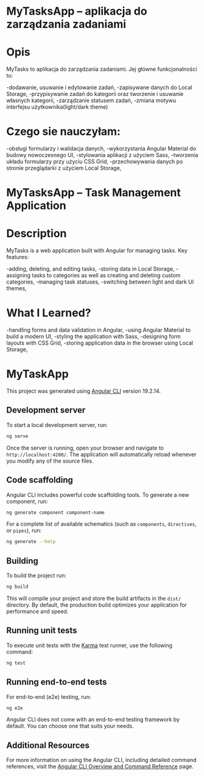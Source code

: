 # MyTasksApp – aplikacja do zarządzania zadaniami

# Opis

MyTasks to aplikacja do zarządzania zadaniami. Jej główne funkcjonalności to:

-dodawanie, usuwanie i edytowanie zadań,
-zapisywane danych do Local Storage,
-przypisywanie zadań do kategorii oraz tworzenie i usuwanie własnych kategorii,
-zarządzanie statusem zadań,
-zmiana motywu interfejsu użytkownika(light/dark theme)

# Czego sie nauczyłam:

-obsługi formularzy i walidacja danych,
-wykorzystania Angular Material do budowy nowoczesnego UI,
-stylowania aplikacji z użyciem Sass,
-tworzenia układu formularzy przy użyciu CSS Grid,
-przechowywania danych po stronie przeglądarki z użyciem Local Storage,

# MyTasksApp – Task Management Application

# Description

MyTasks is a web application built with Angular for managing tasks.
Key features:

-adding, deleting, and editing tasks,
-storing data in Local Storage,
-assigning tasks to categories as well as creating and deleting custom categories,
-managing task statuses,
-switching between light and dark UI themes,

# What I Learned?

-handling forms and data validation in Angular,
-using Angular Material to build a modern UI,
-styling the application with Sass,
-designing form layouts with CSS Grid,
-storing application data in the browser using Local Storage,

# MyTaskApp

This project was generated using [Angular CLI](https://github.com/angular/angular-cli) version 19.2.14.

## Development server

To start a local development server, run:

```bash
ng serve
```

Once the server is running, open your browser and navigate to `http://localhost:4200/`. The application will automatically reload whenever you modify any of the source files.

## Code scaffolding

Angular CLI includes powerful code scaffolding tools. To generate a new component, run:

```bash
ng generate component component-name
```

For a complete list of available schematics (such as `components`, `directives`, or `pipes`), run:

```bash
ng generate --help
```

## Building

To build the project run:

```bash
ng build
```

This will compile your project and store the build artifacts in the `dist/` directory. By default, the production build optimizes your application for performance and speed.

## Running unit tests

To execute unit tests with the [Karma](https://karma-runner.github.io) test runner, use the following command:

```bash
ng test
```

## Running end-to-end tests

For end-to-end (e2e) testing, run:

```bash
ng e2e
```

Angular CLI does not come with an end-to-end testing framework by default. You can choose one that suits your needs.

## Additional Resources

For more information on using the Angular CLI, including detailed command references, visit the [Angular CLI Overview and Command Reference](https://angular.dev/tools/cli) page.
